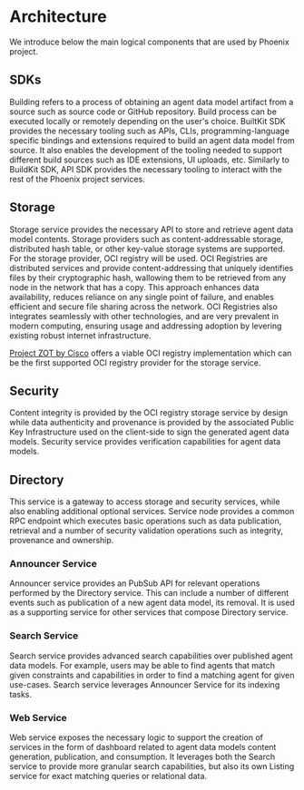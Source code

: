 # Architecture

We introduce below the main logical components that are used by Phoenix project.

## SDKs

Building refers to a process of obtaining an agent data model artifact from a source such as 
source code or GitHub repository. 
Build process can be executed locally or remotely depending on the user's choice.
BuiltKit SDK provides the necessary tooling such as APIs, CLIs, programming-language specific bindings and 
extensions required to build an agent data model from source.
It also enables the development of the tooling needed to support different build sources such as IDE extensions, UI uploads, etc.
Similarly to BuildKit SDK, API SDK provides the necessary tooling to interact with the rest of the Phoenix project services.

## Storage

Storage service provides the necessary API to store and retrieve agent data model contents.
Storage providers such as content-addressable storage, distributed hash table, or other key-value storage systems
are supported. For the storage provider, OCI registry will be used.
OCI Registries are distributed services and provide content-addressing that uniquely identifies files by
their cryptographic hash, wallowing them to be retrieved from any node in the
network that has a copy.
This approach enhances data availability, reduces
reliance on any single point of failure, and enables efficient and secure file
sharing across the network.
OCI Registries also integrates seamlessly with other technologies, and are very prevalent in modern computing,
ensuring usage and addressing adoption by levering existing robust internet infrastructure.

[Project ZOT by Cisco](https://github.com/project-zot/zot) offers a viable OCI registry implementation which can be the
first supported OCI registry provider for the storage service.

## Security

Content integrity is provided by the OCI registry storage service by design while data
authenticity and provenance is provided by the associated Public Key Infrastructure used on the client-side
to sign the generated agent data models.
Security service provides verification capabilities for agent data models.

## Directory

This service is a gateway to access storage and security services, while also
enabling additional optional services. Service node provides a common RPC endpoint
which executes basic operations such as data publication, retrieval
and a number of security validation operations such as integrity, provenance
and ownership.

### Announcer Service

Announcer service provides an PubSub API for relevant operations performed by the Directory service.
This can include a number of different events such as publication of a new agent data model, its removal.
It is used as a supporting service for other services that compose Directory service.

### Search Service

Search service provides advanced search capabilities over published agent data models.
For example, users may be able to find agents that match given constraints and capabilities in order to find
a matching agent for given use-cases.
Search service leverages Announcer Service for its indexing tasks.

### Web Service

Web service exposes the necessary logic to support the creation of services in the form
of dashboard related to agent data models content generation, publication, and consumption.
It leverages both the Search service to provide more granular search capabilities, but also
its own Listing service for exact matching queries or relational data.
